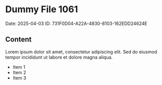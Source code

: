 # Dummy File 1061

Date: 2025-04-03
ID: 731F0D04-A22A-4830-8103-162EDD24624E

## Content

Lorem ipsum dolor sit amet, consectetur adipiscing elit.
Sed do eiusmod tempor incididunt ut labore et dolore magna aliqua.

* Item 1
* Item 2
* Item 3

